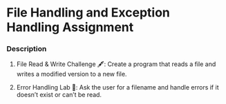 # File Handling and Exception Handling Assignment 


### Description 


1. File Read & Write Challenge 🖋️: Create a program that reads a file and writes a modified version to a new file. 

2. Error Handling Lab 🧪: Ask the user for a filename and handle errors if it doesn’t exist or can’t be read.
